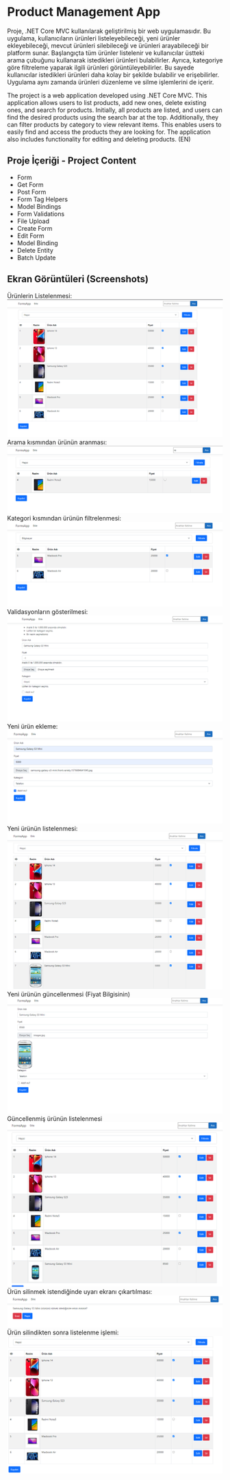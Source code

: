 # Product Management App

Proje, .NET Core MVC kullanılarak geliştirilmiş bir web uygulamasıdır. Bu uygulama, kullanıcıların ürünleri listeleyebileceği, yeni ürünler ekleyebileceği, mevcut ürünleri silebileceği ve ürünleri arayabileceği bir platform sunar. Başlangıçta tüm ürünler listelenir ve kullanıcılar üstteki arama çubuğunu kullanarak istedikleri ürünleri bulabilirler. Ayrıca, kategoriye göre filtreleme yaparak ilgili ürünleri görüntüleyebilirler. Bu sayede kullanıcılar istedikleri ürünleri daha kolay bir şekilde bulabilir ve erişebilirler. Uygulama aynı zamanda ürünleri düzenleme ve silme işlemlerini de içerir.

The project is a web application developed using .NET Core MVC. This application allows users to list products, add new ones, delete existing ones, and search for products. Initially, all products are listed, and users can find the desired products using the search bar at the top. Additionally, they can filter products by category to view relevant items. This enables users to easily find and access the products they are looking for. The application also includes functionality for editing and deleting products. (EN)

## Proje İçeriği - Project Content

- Form
- Get Form
- Post Form
- Form Tag Helpers 
- Model Bindings
- Form Validations
- File Upload
- Create Form
- Edit Form
- Model Binding
- Delete Entity
- Batch Update

## Ekran Görüntüleri (Screenshots)

Ürünlerin Listelenmesi:
<img src="ProjectSS/1.png" width="auto">
Arama kısmından ürünün aranması:
<img src="ProjectSS/2.png" width="auto">
Kategori kısmından ürünün filtrelenmesi:
<img src="ProjectSS/3.png" width="auto">
Validasyonların gösterilmesi:
<img src="ProjectSS/4.png" width="auto">
Yeni ürün ekleme:
<img src="ProjectSS/5.png" width="auto">
Yeni ürünün listelenmesi:
<img src="ProjectSS/6.png" width="auto">
Yeni ürünün güncellenmesi (Fiyat Bilgisinin)
<img src="ProjectSS/7.png" width="auto">
Güncellenmiş ürünün listelenmesi
<img src="ProjectSS/8.png" width="auto">
Ürün silinmek istendiğinde uyarı ekranı çıkartılması: 
<img src="ProjectSS/9.png" width="auto">
Ürün silindikten sonra listelenme işlemi:
<img src="ProjectSS/10.png" width="auto">

